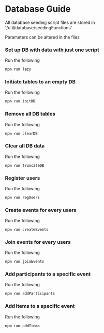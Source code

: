 # Database Guide

All database seeding script files are stored in '/util/database/seedingFunctions'

Parameters can be altered in the files

### Set up DB with data with just one script

Run the following

```bash
npm run lazy
```

### Initiate tables to an empty DB

Run the following

```bash
npm run initDB
```

### Remove all DB tables

Run the following

```bash
npm run clearDB
```

### Clear all DB data

Run the following

```bash
npm run truncateDB
```

### Register users

Run the following

```bash
npm run regUsers
```

### Create events for every users

Run the following

```bash
npm run createEvents
```

### Join events for every users

Run the following

```bash
npm run joinEvents
```

### Add participants to a specific event

Run the following

```bash
npm run addParticipants
```

### Add items to a specific event

Run the following

```bash
npm run addItems
```
